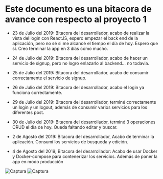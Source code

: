 # Este documento es una bitacora de avance con respecto al proyecto 1

* 23 de Julio del 2019: Bitacora del desarrollador, acabo de realizar la vista del login con ReactJS, espero empezar el back end de la aplicación, pero no sé si me alcancé el tiempo el día de hoy. Espero que sí. Creo terminar la app en 3 días como mucho.

* 24 de Julio del 2019: Bitacora del desarrollador, acabo de hacer un servicio de signup, pero no logro enlazarlo al backend... no todavia.

* 25 de Julio del 2019: Bitacora del desarrollador, acabo de consumir correctamente el servicio de signup.

* 26 de Julio del 2019: Bitacora del desarrollador, acabo el login ya funciona correctamente.

* 29 de Julio del 2019: Bitacora del desarrollador, terminé correctamente un login y un logout, además de consumir varios servicios para los diferentes post.

* 30 de Julio del 2019: Bitacora del desarrollador, terminé 3 operaciones CRUD el día de hoy. Queda faltando editar y buscar.

* 2 de Agosto del 2019: Bitacora del desarrollador, Acabo de terminar la aplicación. Consumí los servicios de busqueda y edición.

* 4 de Agosto del 2019, Bitacora del desarrollador: Acabo de usar Docker y Docker-compose para contenerizar los servicios. Además de poner la app en modo producción

![Captura](https://user-images.githubusercontent.com/38899658/62430236-65006e00-b6df-11e9-9832-13409bd6bd73.PNG)
![Captura](https://user-images.githubusercontent.com/38899658/62430265-d93b1180-b6df-11e9-8284-daa8a80e457f.PNG)
